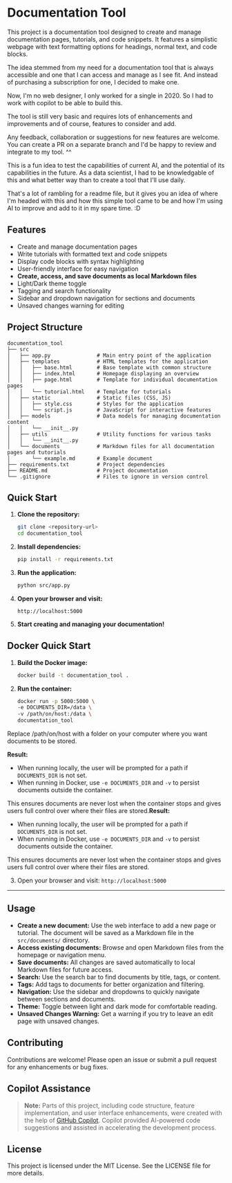 # Documentation Tool

This project is a documentation tool designed to create and manage documentation pages, tutorials, and code snippets. It features a simplistic webpage with text formatting options for headings, normal text, and code blocks.

The idea stemmed from my need for a documentation tool that is always accessible and one that I can access and manage as I see fit. And instead of purchasing a subscription for one, I decided to make one.

Now, I'm no web designer, I only worked for a single in 2020. So I had to work with copilot to be able to build this.

The tool is still very basic and requires lots of enhancements and improvements and of course, features to consider and add.

Any feedback, collaboration or suggestions for new features are welcome. You can create a PR on a separate branch and I'd be happy to review and integrate to my tool. ^^

This is a fun idea to test the capabilities of current AI, and the potential of its capabilities in the future.
As a data scientist, I had to be knowledgable of this and what better way than to create a tool that I'll use daily.

That's a lot of rambling for a readme file, but it gives you an idea of where I'm headed with this and how this simple tool came to be and how I'm using AI to improve and add to it in my spare time. :D

## Features

- Create and manage documentation pages
- Write tutorials with formatted text and code snippets
- Display code blocks with syntax highlighting
- User-friendly interface for easy navigation
- **Create, access, and save documents as local Markdown files**
- Light/Dark theme toggle
- Tagging and search functionality
- Sidebar and dropdown navigation for sections and documents
- Unsaved changes warning for editing

## Project Structure

```
documentation_tool
├── src
│   ├── app.py               # Main entry point of the application
│   ├── templates            # HTML templates for the application
│   │   ├── base.html        # Base template with common structure
│   │   ├── index.html       # Homepage displaying an overview
│   │   ├── page.html        # Template for individual documentation pages
│   │   └── tutorial.html    # Template for tutorials
│   ├── static               # Static files (CSS, JS)
│   │   ├── style.css        # Styles for the application
│   │   └── script.js        # JavaScript for interactive features
│   ├── models               # Data models for managing documentation content
│   │   └── __init__.py
│   ├── utils                # Utility functions for various tasks
│   │   └── __init__.py
│   └── documents            # Markdown files for all documentation pages and tutorials
│       └── example.md       # Example document
├── requirements.txt         # Project dependencies
├── README.md                # Project documentation
└── .gitignore               # Files to ignore in version control
```

## Quick Start

1. **Clone the repository:**
   ```sh
   git clone <repository-url>
   cd documentation_tool
   ```

2. **Install dependencies:**
   ```sh
   pip install -r requirements.txt
   ```

3. **Run the application:**
   ```sh
   python src/app.py
   ```

4. **Open your browser and visit:**
   ```
   http://localhost:5000
   ```

5. **Start creating and managing your documentation!**

## Docker Quick Start

1. **Build the Docker image:**
   ```sh
   docker build -t documentation_tool .

2. **Run the container:**
   ```sh
   docker run -p 5000:5000 \
   -e DOCUMENTS_DIR=/data \
   -v /path/on/host:/data \
   documentation_tool

Replace /path/on/host with a folder on your computer where you want documents to be stored.

**Result:**  
- When running locally, the user will be prompted for a path if `DOCUMENTS_DIR` is not set.
- When running in Docker, use `-e DOCUMENTS_DIR` and `-v` to persist documents outside the container.

This ensures documents are never lost when the container stops and gives users full control over where their files are stored.**Result:**  
- When running locally, the user will be prompted for a path if `DOCUMENTS_DIR` is not set.
- When running in Docker, use `-e DOCUMENTS_DIR` and `-v` to persist documents outside the container.

This ensures documents are never lost when the container stops and gives users full control over where their files are stored.

3. Open your browser and visit:
`http://localhost:5000`

---

## Usage

- **Create a new document:** Use the web interface to add a new page or tutorial. The document will be saved as a Markdown file in the `src/documents/` directory.
- **Access existing documents:** Browse and open Markdown files from the homepage or navigation menu.
- **Save documents:** All changes are saved automatically to local Markdown files for future access.
- **Search:** Use the search bar to find documents by title, tags, or content.
- **Tags:** Add tags to documents for better organization and filtering.
- **Navigation:** Use the sidebar and dropdowns to quickly navigate between sections and documents.
- **Theme:** Toggle between light and dark mode for comfortable reading.
- **Unsaved Changes Warning:** Get a warning if you try to leave an edit page with unsaved changes.

## Contributing

Contributions are welcome! Please open an issue or submit a pull request for any enhancements or bug fixes.

## Copilot Assistance

> **Note:**
> Parts of this project, including code structure, feature implementation, and user interface enhancements, were created with the help of [GitHub Copilot](https://github.com/features/copilot). Copilot provided AI-powered code suggestions and assisted in accelerating the development process.

## License

This project is licensed under the MIT License. See the LICENSE file for more details.
